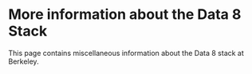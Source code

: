 # More information about the Data 8 Stack

This page contains miscellaneous information about the Data 8 stack at
Berkeley.
